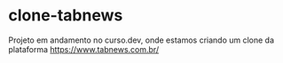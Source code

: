 # clone-tabnews

Projeto em andamento no curso.dev, onde estamos criando um clone da plataforma https://www.tabnews.com.br/
